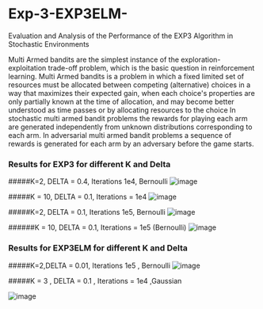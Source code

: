 # Exp-3-EXP3ELM-
Evaluation and Analysis of the Performance of the EXP3 Algorithm in Stochastic Environments

Multi Armed bandits are the simplest instance of the exploration-exploitation trade-off problem, which is the basic question in reinforcement learning.
Multi Armed bandits is a problem in which a fixed limited set of resources must be allocated between competing (alternative) choices in a way that maximizes their expected gain, when each choice's properties are only partially known at the time of allocation, and may become better understood as time passes or by allocating resources to the choice
In stochastic multi armed bandit problems the rewards for playing each arm are generated independently from unknown distributions corresponding to each arm.  In adversarial multi armed bandit problems a sequence of rewards is generated for each arm by an adversary before the game starts.

### Results for EXP3 for different K and Delta

#####K=2, DELTA = 0.4, Iterations 1e4, Bernoulli
![image](https://github.com/s-brajendra/Exp-3-EXP3ELM-/assets/80635193/b619568f-8177-40f8-a1d7-ce6ac7d87337)


#####K = 10, DELTA = 0.1, Iterations = 1e4
![image](https://github.com/s-brajendra/Exp-3-EXP3ELM-/assets/80635193/7119f613-9999-4896-a699-e38d2e1035d7)


#####K=2, DELTA = 0.1, Iterations 1e5, Bernoulli
![image](https://github.com/s-brajendra/Exp-3-EXP3ELM-/assets/80635193/4af418ce-e955-4476-bcc6-c2a4a5363a97)

######K = 10, DELTA = 0.1, Iterations = 1e5  (Bernoulli)
![image](https://github.com/s-brajendra/Exp-3-EXP3ELM-/assets/80635193/83bd0ec1-48e9-46e1-be01-b14ad45367e3)


### Results for EXP3ELM for different K and Delta

#####K=2,DELTA = 0.01, Iterations 1e5 , Bernoulli
![image](https://github.com/s-brajendra/Exp-3-EXP3ELM-/assets/80635193/22453a7e-5daf-42da-b641-096ca4fd95e1)


#####K = 3 , DELTA = 0.1 , Iterations = 1e4 ,Gaussian

![image](https://github.com/s-brajendra/Exp-3-EXP3ELM-/assets/80635193/c60a2fff-cc64-4474-81a7-82d34c356161)
